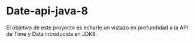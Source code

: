 # Date-api-java-8

El objetivo de este proyecto es echarle un vistazo en profundidad a la API de Time y Data introducida en JDK8.

